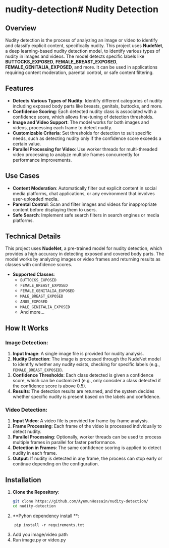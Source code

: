 # nudity-detection# Nudity Detection

## Overview

Nudity detection is the process of analyzing an image or video to identify and classify explicit content, specifically nudity. This project uses **NudeNet**, a deep learning-based nudity detection model, to identify various types of nudity in images and videos. The model detects specific labels like **BUTTOCKS_EXPOSED**, **FEMALE_BREAST_EXPOSED**, **FEMALE_GENITALIA_EXPOSED**, and more. It can be used in applications requiring content moderation, parental control, or safe content filtering.

## Features

- **Detects Various Types of Nudity**: Identify different categories of nudity including exposed body parts like breasts, genitals, buttocks, and more.
- **Confidence Scoring**: Each detected nudity class is associated with a confidence score, which allows fine-tuning of detection thresholds.
- **Image and Video Support**: The model works for both images and videos, processing each frame to detect nudity.
- **Customizable Criteria**: Set thresholds for detection to suit specific needs, such as detecting nudity only if the confidence score exceeds a certain value.
- **Parallel Processing for Video**: Use worker threads for multi-threaded video processing to analyze multiple frames concurrently for performance improvements.

## Use Cases

- **Content Moderation**: Automatically filter out explicit content in social media platforms, chat applications, or any environment that involves user-uploaded media.
- **Parental Control**: Scan and filter images and videos for inappropriate content before displaying them to users.
- **Safe Search**: Implement safe search filters in search engines or media platforms.

## Technical Details

This project uses **NudeNet**, a pre-trained model for nudity detection, which provides a high accuracy in detecting exposed and covered body parts. The model works by analyzing images or video frames and returning results as classes with confidence scores.

- **Supported Classes**:
  - `BUTTOCKS_EXPOSED`
  - `FEMALE_BREAST_EXPOSED`
  - `FEMALE_GENITALIA_EXPOSED`
  - `MALE_BREAST_EXPOSED`
  - `ANUS_EXPOSED`
  - `MALE_GENITALIA_EXPOSED`
  - And more...

## How It Works

### Image Detection:
1. **Input Image**: A single image file is provided for nudity analysis.
2. **Nudity Detection**: The image is processed through the NudeNet model to identify whether any nudity exists, checking for specific labels (e.g., `FEMALE_BREAST_EXPOSED`).
3. **Confidence Thresholds**: Each class detected is given a confidence score, which can be customized (e.g., only consider a class detected if the confidence score is above 0.5).
4. **Results**: The detection results are returned, and the system decides whether specific nudity is present based on the labels and confidence.

### Video Detection:
1. **Input Video**: A video file is provided for frame-by-frame analysis.
2. **Frame Processing**: Each frame of the video is processed individually to detect nudity.
3. **Parallel Processing**: Optionally, worker threads can be used to process multiple frames in parallel for faster performance.
4. **Detection in Frames**: The same confidence scoring is applied to detect nudity in each frame.
5. **Output**: If nudity is detected in any frame, the process can stop early or continue depending on the configuration.

## Installation

1. **Clone the Repository**:
   ```bash
   git clone https://github.com/AyemunHossain/nudity-detection/
   cd nudity-detection
    ```
2. **Pyhon dependency install **:
  ```
      pip install -r requirements.txt
  ```
3. Add you image/video path
4. Run image.py or video.py
